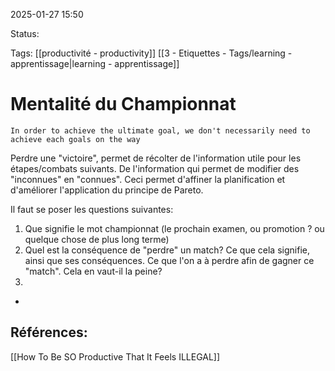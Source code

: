 
2025-01-27 15:50

Status:

Tags: [[productivité - productivity]] [[3 - Etiquettes - Tags/learning - apprentissage|learning - apprentissage]]


# Mentalité du Championnat

	In order to achieve the ultimate goal, we don't necessarily need to achieve each goals on the way

Perdre une "victoire", permet de récolter de l'information utile pour les étapes/combats suivants.
De l'information qui permet de modifier des "inconnues" en "connues".
Ceci permet d'affiner la planification et d'améliorer l'application du principe de Pareto.

Il faut se poser les questions suivantes:
1. Que signifie le mot championnat (le prochain examen, ou promotion ? ou quelque chose de plus long terme)
2.  Quel est la conséquence de "perdre" un match? Ce que cela signifie, ainsi que ses conséquences. Ce que l'on a à perdre afin de gagner ce "match". Cela en vaut-il la peine?
3. 
- 


## Références:

[[How To Be SO Productive That It Feels ILLEGAL]]